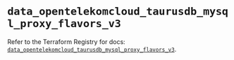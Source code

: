 # `data_opentelekomcloud_taurusdb_mysql_proxy_flavors_v3`

Refer to the Terraform Registry for docs: [`data_opentelekomcloud_taurusdb_mysql_proxy_flavors_v3`](https://registry.terraform.io/providers/opentelekomcloud/opentelekomcloud/1.36.51/docs/data-sources/taurusdb_mysql_proxy_flavors_v3).

